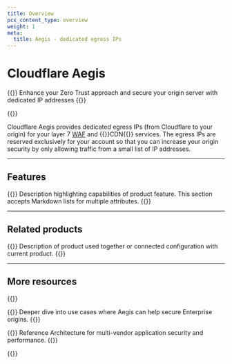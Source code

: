 ```yaml
---
title: Overview
pcx_content_type: overview
weight: 1
meta:
  title: Aegis - dedicated egress IPs
---
```


# Cloudflare Aegis

{{<description>}}
Enhance your Zero Trust approach and secure your origin server with dedicated IP addresses
{{</description>}}

{{<plan type="enterprise">}}

Cloudflare Aegis provides dedicated egress IPs (from Cloudflare to your origin) for your layer 7 [WAF](/waf/) and {{<glossary-tooltip term_id="content delivery network (CDN)">}}CDN{{</glossary-tooltip>}} services. The egress IPs are reserved exclusively for your account so that you can increase your origin security by only allowing traffic from a small list of IP addresses.

---

## Features

{{<feature header="Name of feature" href="/link/to/feature/" cta="Optional message that's different from the name of the feature">}}
Description highlighting capabilities of product feature. This section accepts Markdown lists for multiple attributes.
{{</feature>}}

---

## Related products

{{<related header="<Name of product>" href="</link/to/product>" product="<slugified-product-name>">}}
Description of product used together or connected configuration with current product.
{{</related>}}

---

## More resources

{{<resource-group>}}

{{<resource header="Introductory blog post" href="https://blog.cloudflare.com/cloudflare-aegis/" icon="learning-center-book">}}
Deeper dive into use cases where Aegis can help secure Enterprise origins.
{{</resource>}}

{{<resource header="Multi-Vendor Architecture" href="/reference-architecture/architectures/multi-vendor/#connectivity-options" icon="documentation-clipboard">}}
Reference Architecture for multi-vendor application security and performance.
{{</resource>}}

{{</resource-group>}}